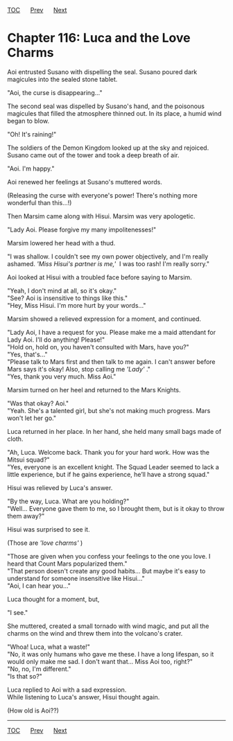[TOC](../readme.md)&nbsp;&nbsp;&nbsp;&nbsp;&nbsp;&nbsp;[Prev](section_0030.md)&nbsp;&nbsp;&nbsp;&nbsp;&nbsp;&nbsp;[Next](section_0032.md)



# Chapter 116: Luca and the Love Charms

Aoi entrusted Susano with dispelling the seal. Susano poured dark
magicules into the sealed stone tablet.  
  
"Aoi, the curse is disappearing..."  
  
The second seal was dispelled by Susano's hand, and the poisonous
magicules that filled the atmosphere thinned out. In its place, a humid
wind began to blow.  
  
"Oh! It's raining!"  
  
The soldiers of the Demon Kingdom looked up at the sky and rejoiced.
Susano came out of the tower and took a deep breath of air.  
  
"Aoi. I'm happy."  
  
Aoi renewed her feelings at Susano's muttered words.  
  
(Releasing the curse with everyone's power! There's nothing more
wonderful than this...!)  
  
Then Marsim came along with Hisui. Marsim was very apologetic.  
  
"Lady Aoi. Please forgive my many impolitenesses!"  
  
Marsim lowered her head with a thud.  
  
"I was shallow. I couldn't see my own power objectively, and I'm really
ashamed. *'Miss Hisui's partner is me,'*  I was too rash! I'm really
sorry."  
  
Aoi looked at Hisui with a troubled face before saying to Marsim.  
  
"Yeah, I don't mind at all, so it's okay."  
"See? Aoi is insensitive to things like this."  
"Hey, Miss Hisui. I'm more hurt by your words..."  
  
Marsim showed a relieved expression for a moment, and continued.  
  
"Lady Aoi, I have a request for you. Please make me a maid attendant for
Lady Aoi. I'll do anything! Please!"  
"Hold on, hold on, you haven't consulted with Mars, have you?"  
"Yes, that's..."  
"Please talk to Mars first and then talk to me again. I can't answer
before Mars says it's okay! Also, stop calling me *'Lady'* ."  
"Yes, thank you very much. Miss Aoi."  
  
Marsim turned on her heel and returned to the Mars Knights.  
  
"Was that okay? Aoi."  
"Yeah. She's a talented girl, but she's not making much progress. Mars
won't let her go."  
  
Luca returned in her place. In her hand, she held many small bags made
of cloth.  
  
"Ah, Luca. Welcome back. Thank you for your hard work. How was the
Mitsui squad?"  
"Yes, everyone is an excellent knight. The Squad Leader seemed to lack a
little experience, but if he gains experience, he’ll have a strong
squad."  
  
Hisui was relieved by Luca's answer.  
  
"By the way, Luca. What are you holding?"  
"Well... Everyone gave them to me, so I brought them, but is it okay to
throw them away?"  
  
Hisui was surprised to see it.  
  
(Those are *'love charms'* )  
  
"Those are given when you confess your feelings to the one you love. I
heard that Count Mars popularized them."  
"That person doesn't create any good habits... But maybe it's easy to
understand for someone insensitive like Hisui..."  
"Aoi, I can hear you..."  
  
Luca thought for a moment, but,  
  
"I see."  
  
She muttered, created a small tornado with wind magic, and put all the
charms on the wind and threw them into the volcano's crater.  
  
"Whoa! Luca, what a waste!"  
"No, it was only humans who gave me these. I have a long lifespan, so it
would only make me sad. I don't want that... Miss Aoi too, right?"  
"No, no, I'm different."  
"Is that so?"  
  
Luca replied to Aoi with a sad expression.  
While listening to Luca's answer, Hisui thought again.  
  
(How old is Aoi??)  
  


---
[TOC](../readme.md)&nbsp;&nbsp;&nbsp;&nbsp;&nbsp;&nbsp;[Prev](section_0030.md)&nbsp;&nbsp;&nbsp;&nbsp;&nbsp;&nbsp;[Next](section_0032.md)

